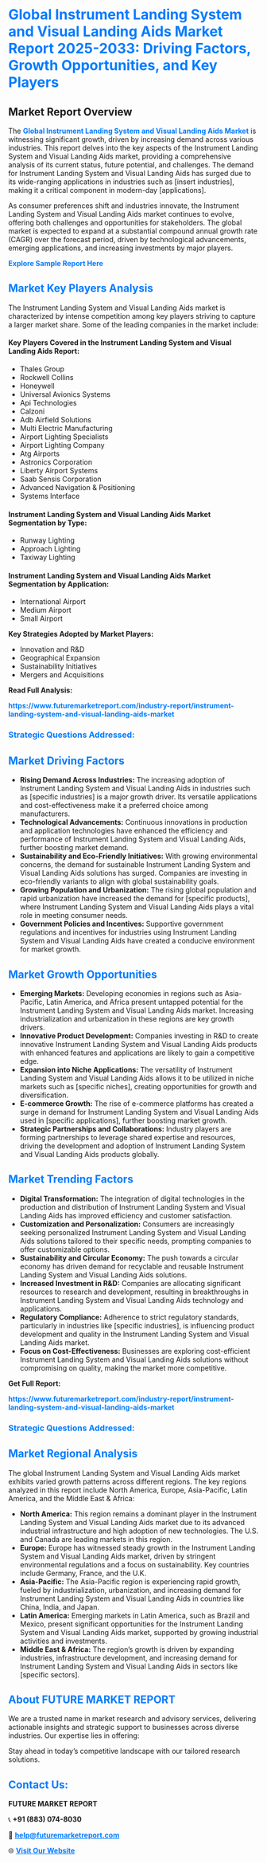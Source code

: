 <h1 style="color: #007BFF;">Global Instrument Landing System and Visual Landing Aids Market Report 2025-2033: Driving Factors, Growth Opportunities, and Key Players</h1>

<section id="overview">
<h2>Market Report Overview</h2>
<p>The <a href="https://www.futuremarketreport.com/industry-report/instrument-landing-system-and-visual-landing-aids-market" style="color: #007BFF; text-decoration: none;"><strong>Global Instrument Landing System and Visual Landing Aids Market</strong></a> is witnessing significant growth, driven by increasing demand across various industries. This report delves into the key aspects of the Instrument Landing System and Visual Landing Aids market, providing a comprehensive analysis of its current status, future potential, and challenges. The demand for Instrument Landing System and Visual Landing Aids has surged due to its wide-ranging applications in industries such as [insert industries], making it a critical component in modern-day [applications].</p>
<p>As consumer preferences shift and industries innovate, the Instrument Landing System and Visual Landing Aids market continues to evolve, offering both challenges and opportunities for stakeholders. The global market is expected to expand at a substantial compound annual growth rate (CAGR) over the forecast period, driven by technological advancements, emerging applications, and increasing investments by major players.</p>
</section>

<section id="overview">
<p><a href="https://www.futuremarketreport.com/request-sample/reportId=63377" style="color: #007BFF; text-decoration: none;"><strong>Explore Sample Report Here</strong></a></p>
</section>

<section id="key-players">
<h2 style="color: #007BFF;">Market Key Players Analysis</h2>
<p>The Instrument Landing System and Visual Landing Aids market is characterized by intense competition among key players striving to capture a larger market share. Some of the leading companies in the market include:</p>
<h4>Key Players Covered in the Instrument Landing System and Visual Landing Aids Report:</h4>
<ul><li>Thales Group</li><li>Rockwell Collins</li><li>Honeywell</li><li>Universal Avionics Systems</li><li>Api Technologies</li><li>Calzoni</li><li>Adb Airfield Solutions</li><li>Multi Electric Manufacturing</li><li>Airport Lighting Specialists</li><li>Airport Lighting Company</li><li>Atg Airports</li><li>Astronics Corporation</li><li>Liberty Airport Systems</li><li>Saab Sensis Corporation</li><li>Advanced Navigation &amp; Positioning</li><li>Systems Interface</li></ul>
<h4>Instrument Landing System and Visual Landing Aids Market Segmentation by Type:</h4>
<ul><li>Runway Lighting</li><li>Approach Lighting</li><li>Taxiway Lighting</li></ul>

<h4>Instrument Landing System and Visual Landing Aids Market Segmentation by Application:</h4>
<ul><li>International Airport</li><li>Medium Airport</li><li>Small Airport</li></ul>
<p><strong>Key Strategies Adopted by Market Players:</strong></p>
<ul>
<li>Innovation and R&D</li>
<li>Geographical Expansion</li>
<li>Sustainability Initiatives</li>
<li>Mergers and Acquisitions</li>
</ul>
</section>

<section>
<p><strong>Read Full Analysis: </strong></p><a href="https://www.futuremarketreport.com/industry-report/instrument-landing-system-and-visual-landing-aids-market" style="color: #007BFF; text-decoration: none;"><strong>https://www.futuremarketreport.com/industry-report/instrument-landing-system-and-visual-landing-aids-market</strong></a>
<h3 style="color: #007BFF;">Strategic Questions Addressed:</h3>
</section>

<section id="driving-factors">
<h2 style="color: #007BFF;">Market Driving Factors</h2>
<ul>
<li><strong>Rising Demand Across Industries:</strong> The increasing adoption of Instrument Landing System and Visual Landing Aids in industries such as [specific industries] is a major growth driver. Its versatile applications and cost-effectiveness make it a preferred choice among manufacturers.</li>
<li><strong>Technological Advancements:</strong> Continuous innovations in production and application technologies have enhanced the efficiency and performance of Instrument Landing System and Visual Landing Aids, further boosting market demand.</li>
<li><strong>Sustainability and Eco-Friendly Initiatives:</strong> With growing environmental concerns, the demand for sustainable Instrument Landing System and Visual Landing Aids solutions has surged. Companies are investing in eco-friendly variants to align with global sustainability goals.</li>
<li><strong>Growing Population and Urbanization:</strong> The rising global population and rapid urbanization have increased the demand for [specific products], where Instrument Landing System and Visual Landing Aids plays a vital role in meeting consumer needs.</li>
<li><strong>Government Policies and Incentives:</strong> Supportive government regulations and incentives for industries using Instrument Landing System and Visual Landing Aids have created a conducive environment for market growth.</li>
</ul>
</section>

<section id="growth-opportunities">
<h2 style="color: #007BFF;">Market Growth Opportunities</h2>
<ul>
<li><strong>Emerging Markets:</strong> Developing economies in regions such as Asia-Pacific, Latin America, and Africa present untapped potential for the Instrument Landing System and Visual Landing Aids market. Increasing industrialization and urbanization in these regions are key growth drivers.</li>
<li><strong>Innovative Product Development:</strong> Companies investing in R&D to create innovative Instrument Landing System and Visual Landing Aids products with enhanced features and applications are likely to gain a competitive edge.</li>
<li><strong>Expansion into Niche Applications:</strong> The versatility of Instrument Landing System and Visual Landing Aids allows it to be utilized in niche markets such as [specific niches], creating opportunities for growth and diversification.</li>
<li><strong>E-commerce Growth:</strong> The rise of e-commerce platforms has created a surge in demand for Instrument Landing System and Visual Landing Aids used in [specific applications], further boosting market growth.</li>
<li><strong>Strategic Partnerships and Collaborations:</strong> Industry players are forming partnerships to leverage shared expertise and resources, driving the development and adoption of Instrument Landing System and Visual Landing Aids products globally.</li>
</ul>
</section>

<section id="trending-factors">
<h2 style="color: #007BFF;">Market Trending Factors</h2>
<ul>
<li><strong>Digital Transformation:</strong> The integration of digital technologies in the production and distribution of Instrument Landing System and Visual Landing Aids has improved efficiency and customer satisfaction.</li>
<li><strong>Customization and Personalization:</strong> Consumers are increasingly seeking personalized Instrument Landing System and Visual Landing Aids solutions tailored to their specific needs, prompting companies to offer customizable options.</li>
<li><strong>Sustainability and Circular Economy:</strong> The push towards a circular economy has driven demand for recyclable and reusable Instrument Landing System and Visual Landing Aids solutions.</li>
<li><strong>Increased Investment in R&D:</strong> Companies are allocating significant resources to research and development, resulting in breakthroughs in Instrument Landing System and Visual Landing Aids technology and applications.</li>
<li><strong>Regulatory Compliance:</strong> Adherence to strict regulatory standards, particularly in industries like [specific industries], is influencing product development and quality in the Instrument Landing System and Visual Landing Aids market.</li>
<li><strong>Focus on Cost-Effectiveness:</strong> Businesses are exploring cost-efficient Instrument Landing System and Visual Landing Aids solutions without compromising on quality, making the market more competitive.</li>
</ul>
</section>

<section>
<p><strong>Get Full Report: </strong></p><a href="https://www.futuremarketreport.com/industry-report/instrument-landing-system-and-visual-landing-aids-market" style="color: #007BFF; text-decoration: none;"><strong>https://www.futuremarketreport.com/industry-report/instrument-landing-system-and-visual-landing-aids-market</strong></a>
<h3 style="color: #007BFF;">Strategic Questions Addressed:</h3>
</section>


<section id="regional-analysis">
<h2 style="color: #007BFF;">Market Regional Analysis</h2>
<p>The global Instrument Landing System and Visual Landing Aids market exhibits varied growth patterns across different regions. The key regions analyzed in this report include North America, Europe, Asia-Pacific, Latin America, and the Middle East & Africa:</p>
<ul>
<li><strong>North America:</strong> This region remains a dominant player in the Instrument Landing System and Visual Landing Aids market due to its advanced industrial infrastructure and high adoption of new technologies. The U.S. and Canada are leading markets in this region.</li>
<li><strong>Europe:</strong> Europe has witnessed steady growth in the Instrument Landing System and Visual Landing Aids market, driven by stringent environmental regulations and a focus on sustainability. Key countries include Germany, France, and the U.K.</li>
<li><strong>Asia-Pacific:</strong> The Asia-Pacific region is experiencing rapid growth, fueled by industrialization, urbanization, and increasing demand for Instrument Landing System and Visual Landing Aids in countries like China, India, and Japan.</li>
<li><strong>Latin America:</strong> Emerging markets in Latin America, such as Brazil and Mexico, present significant opportunities for the Instrument Landing System and Visual Landing Aids market, supported by growing industrial activities and investments.</li>
<li><strong>Middle East & Africa:</strong> The region’s growth is driven by expanding industries, infrastructure development, and increasing demand for Instrument Landing System and Visual Landing Aids in sectors like [specific sectors].</li>
</ul>
</section>

<footer>
<h2 style="color: #007BFF;">About FUTURE MARKET REPORT</h2>
<p>We are a trusted name in market research and advisory services, delivering actionable insights and strategic support to businesses across diverse industries. Our expertise lies in offering:</p>

<p>Stay ahead in today’s competitive landscape with our tailored research solutions.</p>

<h2 style="color: #007BFF;">Contact Us:</h2>
<p><strong>FUTURE MARKET REPORT</strong></p>
<p>📞 <strong>+91 (883) 074-8030</strong></p>
<p>📧 <strong><a href="mailto:help@futuremarketreport.com" style="color: #007BFF;">help@futuremarketreport.com</a></strong></p>
<p>🌐 <strong><a href="https://www.futuremarketreport.com/" style="color: #007BFF;">Visit Our Website</a></strong></p>
</footer>